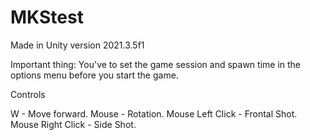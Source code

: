 # MKStest


Made in Unity version 2021.3.5f1

Important thing: You've to set the game session and spawn time in the options menu before you start the game.



Controls

W - Move forward.
Mouse - Rotation.
Mouse Left Click - Frontal Shot.
Mouse Right Click - Side Shot.
